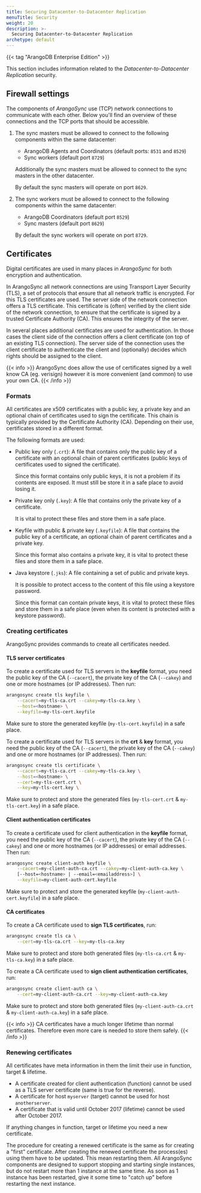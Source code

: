 ```yaml
---
title: Securing Datacenter-to-Datacenter Replication
menuTitle: Security
weight: 20
description: >-
  Securing Datacenter-to-Datacenter Replication
archetype: default
---
```

{{< tag "ArangoDB Enterprise Edition" >}}

This section includes information related to the _Datacenter-to-Datacenter Replication_
security.

## Firewall settings

The components of _ArangoSync_ use (TCP) network connections to communicate with each other.
Below you'll find an overview of these connections and the TCP ports that should be accessible.

1. The sync masters must be allowed to connect to the following components
   within the same datacenter:

   - ArangoDB Agents and Coordinators (default ports: `8531` and `8529`)
   - Sync workers (default port `8729`)

   Additionally the sync masters must be allowed to connect to the sync masters in the other datacenter.

   By default the sync masters will operate on port `8629`.

1. The sync workers must be allowed to connect to the following components within the same datacenter:

   - ArangoDB Coordinators (default port `8529`)
   - Sync masters (default port `8629`)

   By default the sync workers will operate on port `8729`.

## Certificates

Digital certificates are used in many places in _ArangoSync_ for both encryption
and authentication.

In ArangoSync all network connections are using Transport Layer Security (TLS),
a set of protocols that ensure that all network traffic is encrypted.
For this TLS certificates are used. The server side of the network connection
offers a TLS certificate. This certificate is (often) verified by the client side of the network
connection, to ensure that the certificate is signed by a trusted Certificate Authority (CA).
This ensures the integrity of the server.

In several places additional certificates are used for authentication. In those cases
the client side of the connection offers a client certificate (on top of an existing TLS connection).
The server side of the connection uses the client certificate to authenticate
the client and (optionally) decides which rights should be assigned to the client.

{{< info >}}
ArangoSync does allow the use of certificates signed by a well know CA (eg. verisign)
however it is more convenient (and common) to use your own CA.
{{< /info >}}

### Formats

All certificates are x509 certificates with a public key, a private key and
an optional chain of certificates used to sign the certificate. This chain is
typically provided by the Certificate Authority (CA).
Depending on their use, certificates stored in a different format.

The following formats are used:

- Public key only (`.crt`): A file that contains only the public key of
  a certificate with an optional chain of parent certificates (public keys of certificates
  used to signed the certificate).

  Since this format contains only public keys, it is not a problem if its contents
  are exposed. It must still be store it in a safe place to avoid losing it.

- Private key only (`.key`): A file that contains only the private key of a certificate.

  It is vital to protect these files and store them in a safe place.

- Keyfile with public & private key (`.keyfile`): A file that contains the public key of
  a certificate, an optional chain of parent certificates and a private key.
  
  Since this format also contains a private key, it is vital to protect these files
  and store them in a safe place.

- Java keystore (`.jks`): A file containing a set of public and private keys.

  It is possible to protect access to the content of this file using a keystore password.
  
  Since this format can contain private keys, it is vital to protect these files
  and store them in a safe place (even when its content is protected with a keystore password).

### Creating certificates

ArangoSync provides commands to create all certificates needed.

#### TLS server certificates

To create a certificate used for TLS servers in the **keyfile** format,
you need the public key of the CA (`--cacert`), the private key of
the CA (`--cakey`) and one or more hostnames (or IP addresses).
Then run:

```bash
arangosync create tls keyfile \
    --cacert=my-tls-ca.crt --cakey=my-tls-ca.key \
    --host=<hostname> \
    --keyfile=my-tls-cert.keyfile
```

Make sure to store the generated keyfile (`my-tls-cert.keyfile`) in a safe place.

To create a certificate used for TLS servers in the **crt** & **key** format,
you need the public key of the CA (`--cacert`), the private key of
the CA (`--cakey`) and one or more hostnames (or IP addresses).
Then run:

```bash
arangosync create tls certificate \
    --cacert=my-tls-ca.crt --cakey=my-tls-ca.key \
    --host=<hostname> \
    --cert=my-tls-cert.crt \
    --key=my-tls-cert.key \
```

Make sure to protect and store the generated files (`my-tls-cert.crt` & `my-tls-cert.key`) in a safe place.

#### Client authentication certificates

To create a certificate used for client authentication in the **keyfile** format,
you need the public key of the CA (`--cacert`), the private key of
the CA (`--cakey`) and one or more hostnames (or IP addresses) or email addresses.
Then run:

```bash
arangosync create client-auth keyfile \
    --cacert=my-client-auth-ca.crt --cakey=my-client-auth-ca.key \
    [--host=<hostname> | --email=<emailaddress>] \
    --keyfile=my-client-auth-cert.keyfile
```

Make sure to protect and store the generated keyfile (`my-client-auth-cert.keyfile`) in a safe place.

#### CA certificates

To create a CA certificate used to **sign TLS certificates**, run:

```bash
arangosync create tls ca \
    --cert=my-tls-ca.crt --key=my-tls-ca.key 
```

Make sure to protect and store both generated files (`my-tls-ca.crt` & `my-tls-ca.key`) in a safe place.

To create a CA certificate used to **sign client authentication certificates**, run:

```bash
arangosync create client-auth ca \
    --cert=my-client-auth-ca.crt --key=my-client-auth-ca.key
```

Make sure to protect and store both generated files (`my-client-auth-ca.crt` & `my-client-auth-ca.key`)
in a safe place.

{{< info >}}
CA certificates have a much longer lifetime than normal certificates.
Therefore even more care is needed to store them safely.
{{< /info >}}

### Renewing certificates

All certificates have meta information in them the limit their use in function,
target & lifetime.

- A certificate created for client authentication (function) cannot be used as a
  TLS server certificate (same is true for the reverse).
- A certificate for host `myserver` (target) cannot be used for host `anotherserver`.
- A certificate that is valid until October 2017 (lifetime) cannot be used after October 2017.

If anything changes in function, target or lifetime you need a new certificate.

The procedure for creating a renewed certificate is the same as for creating a "first" certificate.
After creating the renewed certificate the process(es) using them have to be updated.
This mean restarting them. All ArangoSync components are designed to support stopping and starting
single instances, but do not restart more than 1 instance at the same time.
As soon as 1 instance has been restarted, give it some time to "catch up" before restarting
the next instance.
